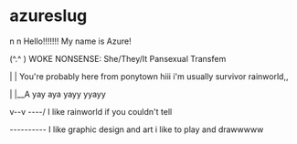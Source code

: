 # azureslug
 n n   Hello!!!!!!!   My name is Azure!
 
(^.^ )  WOKE NONSENSE: She/They/It  Pansexual Transfem

|     |   You're probably here from ponytown hiii i'm usually survivor rainworld,,

|     |\__A  yay aya yayy yyayy

v--v ----/  I like rainworld if you couldn't tell

---------- I like graphic design and art i like to play and drawwwww

